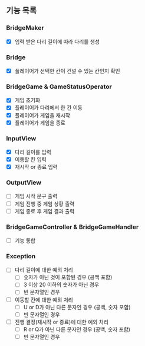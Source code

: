## 기능 목록

### BridgeMaker
- [x] 입력 받은 다리 길이에 따라 다리를 생성

### Bridge
- [x] 플레이어가 선택한 칸이 건널 수 있는 칸인지 확인

### BridgeGame & GameStatusOperator
- [x] 게임 초기화
- [x] 플레이어가 다리에서 한 칸 이동
- [x] 플레이어가 게임을 재시작
- [x] 플레이어가 게임을 종료

### InputView
- [x] 다리 길이를 입력
- [x] 이동할 칸 입력
- [x] 재시작 or 종료 입력

### OutputView
- [ ] 게임 시작 문구 출력
- [ ] 게임 진행 중 게임 상황 출력
- [ ] 게임 종료 후 게임 결과 출력

### BridgeGameController & BridgeGameHandler 
- [ ] 기능 통합

### Exception
- [ ] 다리 길이에 대한 예외 처리
  - [ ] 숫자가 아닌 것이 포함된 경우 (공백 포함)
  - [ ] 3 이상 20 이하의 숫자가 아닌 경우
  - [ ] 빈 문자열인 경우
- [ ] 이동할 칸에 대한 예외 처리
  - [ ] U or D가 아닌 다른 문자인 경우 (공백, 숫자 포함)
  - [ ] 빈 문자열인 경우
- [ ] 진행 결정(재시작 or 종료)에 대한 예외 처리
  - [ ] R or Q가 아닌 다른 문자인 경우 (공백, 숫자 포함)
  - [ ] 빈 문자열인 경우